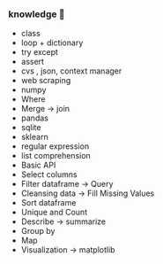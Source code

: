 ### knowledge 📖
- class
- loop + dictionary
- try except
- assert
- cvs , json, context manager
- web scraping
- numpy
- Where
- Merge -> join
- pandas 
- sqlite 
- sklearn
- regular expression
- list comprehension
- Basic API
- Select columns
- Filter dataframe -> Query
- Cleansing data -> Fill Missing Values
- Sort dataframe
- Unique and Count
- Describe -> summarize
- Group by
- Map
- Visualization -> matplotlib
